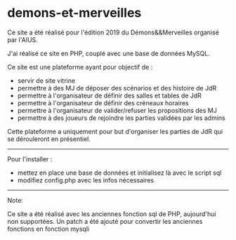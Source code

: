 # demons-et-merveilles

Ce site a été réalisé pour l'édition 2019 du Démons&&Merveilles organisé par l'AIUS.

J'ai réalisé ce site en PHP, couplé avec une base de données MySQL.

Ce site est une plateforme ayant pour objectif de :

- servir de site vitrine
- permettre à des MJ de déposer des scénarios et des histoire de JdR
- permettre à l'organisateur de définir des salles et tables de JdR
- permettre à l'organisateur de définir des créneaux horaires
- permettre à l'organisateur de valider/refuser les propositions des MJ
- permettre à des joueurs de rejoindre les parties validées par les admins

Cette plateforme a uniquement pour but d'organiser les parties de JdR qui se dérouleront en présentiel.


---

Pour l'installer :

- mettez en place une base de données et initialisez là avec le script sql
- modifiez config.php avec les infos nécessaires

---

Note:

Ce site a été réalisé avec les anciennes fonction sql de PHP, aujourd'hui non supportées.
Un patch a été ajouté pour convertir les anciennes fonctions en fonction mysqli
